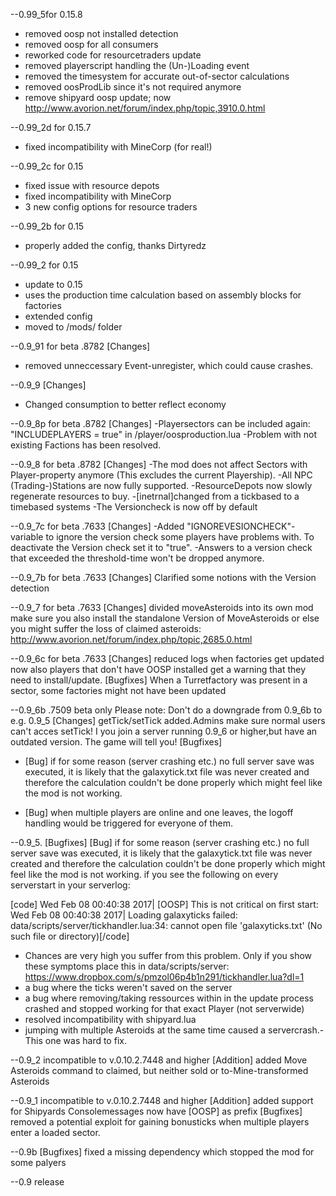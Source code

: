 --0.99_5for 0.15.8
 - removed oosp not installed detection
 - removed oosp for all consumers
 - reworked code for resourcetraders update
 - removed playerscript handling the (Un-)Loading event
 - removed the timesystem for accurate out-of-sector calculations
 - removed oosProdLib since it's not required anymore
 - remove shipyard oosp update; now http://www.avorion.net/forum/index.php/topic,3910.0.html


--0.99_2d for 0.15.7
 - fixed incompatibility with MineCorp (for real!)


--0.99_2c for 0.15
  - fixed issue with resource depots
  - fixed incompatibility with MineCorp
  - 3 new config options for resource traders


--0.99_2b for 0.15
  - properly added the config, thanks Dirtyredz


--0.99_2 for 0.15
  - update to 0.15
  - uses the production time calculation based on assembly blocks for factories
  - extended config
  - moved to /mods/ folder


--0.9_91 for beta .8782
  [Changes]
  - removed unneccessary Event-unregister, which could cause crashes.


--0.9_9
  [Changes]
  - Changed consumption to better reflect economy


--0.9_8p for beta .8782
  [Changes]
  -Playersectors can be included again: "INCLUDEPLAYERS = true" in /player/oosproduction.lua
  -Problem with not existing Factions has been resolved.


--0.9_8 for beta .8782
  [Changes]
  -The mod does not affect Sectors with Player-property anymore (This excludes the current Playership).
  -All NPC (Trading-)Stations are now fully supported.
  -ResourceDepots now slowly regenerate resources to buy.
  -[inetrnal]changed from a tickbased to a timebased systems
  -The Versioncheck is now off by default


--0.9_7c for beta .7633
  [Changes]
 -Added "IGNOREVESIONCHECK"-variable to ignore the version check some players have problems with. To deactivate the Version check set it to "true".
 -Answers to a version check that exceeded the threshold-time won't be dropped anymore.


--0.9_7b for beta .7633
  [Changes]
Clarified some notions with the Version detection


--0.9_7 for beta .7633
  [Changes]
 divided moveAsteroids into its own mod
make sure you also install the standalone Version of MoveAsteroids or else you might suffer the loss of claimed asteroids:
http://www.avorion.net/forum/index.php/topic,2685.0.html


--0.9_6c for beta .7633
  [Changes]
 reduced logs when factories get updated
 now also players that don't have OOSP installed get a warning that they need to install/update.
  [Bugfixes]
 When a Turretfactory was present in a sector, some factories might not have been updated


--0.9_6b   .7509 beta only
Please note: Don't do a downgrade from 0.9_6b to e.g. 0.9_5
  [Changes]
 getTick/setTick <amount>  added.Admins make sure normal users can't acces setTick!
 I you join a server running 0.9_6 or higher,but have an outdated version. The game will tell you!
  [Bugfixes]
 - [Bug] if for some reason (server crashing etc.) no full server save was executed, it is likely that the galaxytick.txt file was never created and therefore the calculation couldn't be done properly which might feel like the mod is not working.

 - [Bug] when multiple players are online and one leaves, the logoff handling would be triggered for everyone of them.


--0.9_5.
  [Bugfixes]
 [Bug] if for some reason (server crashing etc.) no full server save was executed, it is likely that the galaxytick.txt file was never created and therefore the calculation couldn't be done properly which might feel like the mod is not working.
if you see the following on every serverstart in your serverlog:

  [code]
Wed Feb 08 00:40:38 2017| [OOSP] This is not critical on first start:
Wed Feb 08 00:40:38 2017|  Loading galaxyticks failed: data/scripts/server/tickhandler.lua:34: cannot open file 'galaxyticks.txt' (No such file or directory)[/code]


 - Chances are very high you suffer from this problem.
Only if you show these symptoms place this in data/scripts/server: https://www.dropbox.com/s/pmzol06p4b1n291/tickhandler.lua?dl=1
 - a bug where the ticks weren't saved on the server
 - a bug where removing/taking ressources within in the update process crashed and stopped working for that exact Player (not serverwide)
 - resolved incompatibility with shipyard.lua
 - jumping with multiple Asteroids at the same time caused a servercrash.- This one was hard to fix.


--0.9_2 incompatible to v.0.10.2.7448 and higher
  [Addition]
  added Move Asteroids command to claimed, but neither sold or to-Mine-transformed Asteroids


--0.9_1 incompatible to v.0.10.2.7448 and higher
  [Addition]
  added support for Shipyards
  Consolemessages now have [OOSP] as prefix
  [Bugfixes]
  removed a potential exploit for gaining bonusticks when multiple players enter a loaded sector.


--0.9b
  [Bugfixes]
  fixed a missing dependency which stopped the mod for some palyers


--0.9
release
